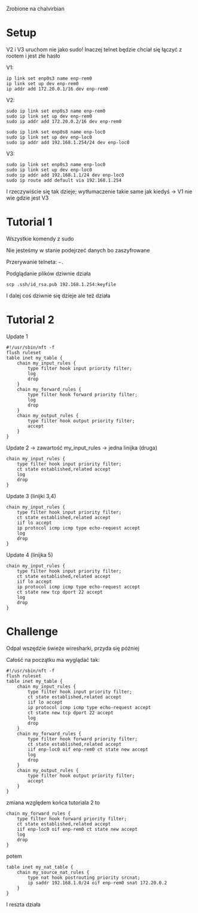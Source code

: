 Zrobione na chalvirbian

# Setup

V2 i V3 uruchom nie jako sudo! Inaczej telnet będzie chciał się łączyć z rootem i jest złe hasło

V1:
```
ip link set enp0s3 name enp-rem0
ip link set up dev enp-rem0
ip addr add 172.20.0.1/16 dev enp-rem0
```

V2:
```
sudo ip link set enp0s3 name enp-rem0
sudo ip link set up dev enp-rem0
sudo ip addr add 172.20.0.2/16 dev enp-rem0

sudo ip link set enp0s8 name enp-loc0
sudo ip link set up dev enp-loc0
sudo ip addr add 192.168.1.254/24 dev enp-loc0
```

V3:
```
sudo ip link set enp0s3 name enp-loc0
sudo ip link set up dev enp-loc0
sudo ip addr add 192.168.1.1/24 dev enp-loc0
sudo ip route add default via 192.168.1.254
```

I rzeczywiście się tak dzieje; wytłumaczenie takie same jak kiedyś -> V1 nie wie gdzie jest V3

# Tutorial 1

Wszystkie komendy z sudo

Nie jesteśmy w stanie podejrzeć danych bo zaszyfrowane

Przerywanie telneta: `~.`

Podglądanie plików dziwnie działa

`scp .ssh/id_rsa.pub 192.168.1.254:keyfile`

I dalej coś dziwnie się dzieje ale też działa

# Tutorial 2

Update 1
```
#!/usr/sbin/nft -f
flush ruleset
table inet my_table {
    chain my_input_rules {
        type filter hook input priority filter;
        log
        drop
    }
    chain my_forward_rules {
        type filter hook forward priority filter;
        log
        drop
    }
    chain my_output_rules {
        type filter hook output priority filter;
        accept
    }
}
```
Update 2 -> zawartość my_input_rules -> jedna linijka (druga)

```
chain my_input_rules {
    type filter hook input priority filter;
    ct state established,related accept
    log
    drop
}
```
Update 3 (linijki 3,4)

```
chain my_input_rules {
    type filter hook input priority filter;
    ct state established,related accept
    iif lo accept
    ip protocol icmp icmp type echo-request accept
    log
    drop
}
```
Update 4 (linijka 5)

```
chain my_input_rules {
    type filter hook input priority filter;
    ct state established,related accept
    iif lo accept
    ip protocol icmp icmp type echo-request accept
    ct state new tcp dport 22 accept
    log
    drop
}
```

# Challenge

Odpal wszędzie świeże wiresharki, przyda się później

Całość na początku ma wyglądać tak:
```
#!/usr/sbin/nft -f
flush ruleset
table inet my_table {
    chain my_input_rules {
        type filter hook input priority filter;
        ct state established,related accept
        iif lo accept
        ip protocol icmp icmp type echo-request accept
        ct state new tcp dport 22 accept
        log
        drop
    }
    chain my_forward_rules {
        type filter hook forward priority filter;
        ct state established,related accept
        iif enp-loc0 oif enp-rem0 ct state new accept
        log
        drop
    }
    chain my_output_rules {
        type filter hook output priority filter;
        accept
    }
}
```
zmiana względem końca tutoriala 2 to

```
chain my_forward_rules {
    type filter hook forward priority filter;
    ct state established,related accept
    iif enp-loc0 oif enp-rem0 ct state new accept
    log
    drop
}
```

potem

```
table inet my_nat_table {
    chain my_source_nat_rules {
        type nat hook postrouting priority srcnat;
        ip saddr 192.168.1.0/24 oif enp-rem0 snat 172.20.0.2
    }
}
```

I reszta działa